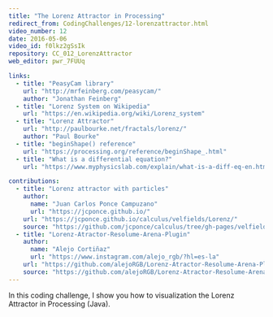 ```yaml
---
title: "The Lorenz Attractor in Processing"
redirect_from: CodingChallenges/12-lorenzattractor.html
video_number: 12
date: 2016-05-06
video_id: f0lkz2gSsIk
repository: CC_012_LorenzAttractor
web_editor: pwr_7FUUq

links:
  - title: "PeasyCam library"
    url: "http://mrfeinberg.com/peasycam/"
    author: "Jonathan Feinberg"
  - title: "Lorenz System on Wikipedia"
    url: "https://en.wikipedia.org/wiki/Lorenz_system"
  - title: "Lorenz Attractor"
    url: "http://paulbourke.net/fractals/lorenz/"
    author: "Paul Bourke"
  - title: "beginShape() reference"
    url: "https://processing.org/reference/beginShape_.html"
  - title: "What is a differential equation?"
    url: "https://www.myphysicslab.com/explain/what-is-a-diff-eq-en.html"

contributions:
  - title: "Lorenz attractor with particles"
    author:
      name: "Juan Carlos Ponce Campuzano"
      url: "https://jcponce.github.io/"
    url: "https://jcponce.github.io/calculus/velfields/Lorenz/"
    source: "https://github.com/jcponce/calculus/tree/gh-pages/velfields/Lorenz"
  - title: "Lorenz-Atractor-Resolume-Arena-Plugin"
    author:
      name: "Alejo Cortiñaz"
      url: "https://www.instagram.com/alejo_rgb/?hl=es-la"
    url: "https://github.com/alejoRGB/Lorenz-Atractor-Resolume-Arena-Plugin"
    source: "https://github.com/alejoRGB/Lorenz-Atractor-Resolume-Arena-Plugin"
---
```

In this coding challenge, I show you how to visualization the Lorenz Attractor in Processing (Java).
